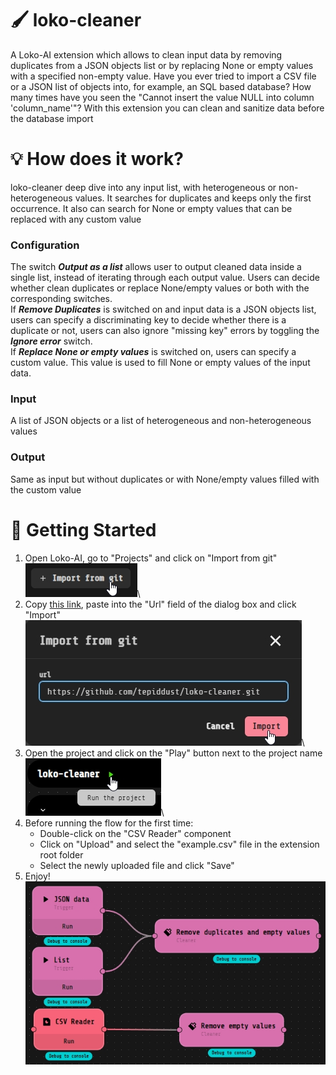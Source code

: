 # :paintbrush: loko-cleaner
A Loko-AI extension which allows to clean input data by removing duplicates from a JSON objects list or by replacing None or empty values with a specified non-empty value.
Have you ever tried to import a CSV file or a JSON list of objects into, for example, an SQL based database? How many times have you seen the "Cannot insert the value NULL into column 'column_name'"? With this extension you can clean and sanitize data before the database import

# :bulb: How does it work?
loko-cleaner deep dive into any input list, with heterogeneous or non-heterogeneous values. It searches for duplicates and keeps only the first occurrence. It also can search for None or empty values that can be replaced with any custom value

### Configuration
The switch ***Output as a list*** allows user to output cleaned data inside a single list, instead of iterating through each output value.
Users can decide whether clean duplicates or replace None/empty values or both with the corresponding switches.\
If ***Remove Duplicates*** is switched on and input data is a JSON objects list, users can specify a discriminating key to decide whether there is a duplicate or not, users can also ignore "missing key" errors by toggling the ***Ignore error*** switch.\
If ***Replace None or empty values*** is switched on, users can specify a custom value. This value is used to fill None or empty values of the input data.

### Input
A list of JSON objects or a list of heterogeneous and non-heterogeneous values

### Output
Same as input but without duplicates or with None/empty values filled with the custom value 

# :rocket: Getting Started

1. Open Loko-AI, go to "Projects" and click on "Import from git"\
![Screenshotworkflow](./resources/imgs/001.jpg)\
2. Copy [this link](https://github.com/tepiddust/loko-cleaner.git), paste into the "Url" field of the dialog box and click "Import"\
![Screenshotworkflow](./resources/imgs/002.jpg)\
3. Open the project and click on the "Play" button next to the project name\
![Screenshotworkflow](./resources/imgs/003.jpg)\
4. Before running the flow for the first time:
   - Double-click on the "CSV Reader" component
   - Click on "Upload" and select the "example.csv" file in the extension root folder
   - Select the newly uploaded file and click "Save"
5. Enjoy!\
![Screenshotworkflow](./resources/imgs/004.jpg)